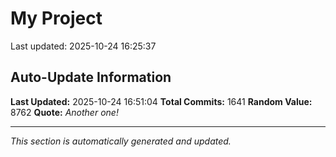 # My Project


Last updated: 2025-10-24 16:25:37
















































































































































































































































































































































































































































































































































































































































































































































































































































































































































































































































































































































































































































































































































































































































































































































































































































































































































































































































































































































































































































































































## Auto-Update Information

**Last Updated:** 2025-10-24 16:51:04
**Total Commits:** 1641
**Random Value:** 8762
**Quote:** _Another one!_

---
_This section is automatically generated and updated._